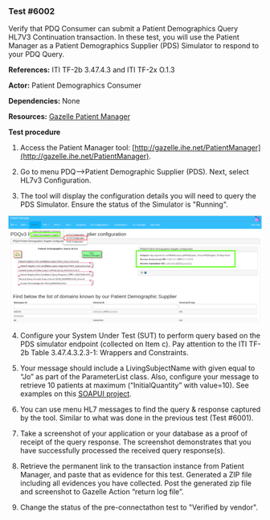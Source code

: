 
### Test #6002

Verify that PDQ Consumer can submit a Patient Demographics Query HL7V3 Continuation transaction. In these test, you will use the Patient Manager as a Patient Demographics Supplier (PDS) Simulator to respond to your PDQ Query.

**References:** ITI TF-2b 3.47.4.3 and ITI TF-2x O.1.3

**Actor:** Patient Demographics Consumer

**Dependencies:** None

**Resources:** [Gazelle Patient Manager](https://gazelle.ihe.net/PatientManager/hl7v3/pdq/supplier.seam)

**Test procedure**   

1. Access the Patient Manager tool: [http://gazelle.ihe.net/PatientManager](http://gazelle.ihe.net/PatientManager).  

2. Go to menu PDQ-->Patient Demographic Supplier (PDS). Next, select HL7v3 Configuration.

3. The tool will display the configuration details you will need to query the PDS Simulator. Ensure the status of the Simulator is "Running".

![](./media/image4-6.png)

4. Configure your System Under Test (SUT) to perform query based on the PDS simulator endpoint (collected on Item c). Pay attention to the ITI TF-2b Table 3.47.4.3.2.3-1: Wrappers and Constraints.

5. Your message should include a LivingSubjectName with given equal to “Jo” as part of the ParameterList class. Also, configure your message to retrieve 10 patients at maximum (“InitialQuantity” with value=10).  See examples on this [SOAPUI project](./SOAPUI%20Projects/Gazelle-Patient-Manager-examples-soapui-project).

6. You can use menu HL7 messages to find the query & response captured by the tool. Similar to what was done in the previous test (Test #6001).

7. Take a screenshot of your application or your database as a proof of receipt of the query response. The screenshot demonstrates that you have successfully processed the received query response(s).

8. Retrieve the permanent link to the transaction instance from Patient Manager, and paste that as evidence for this test. Generated a ZIP file including all evidences you have collected. Post the generated zip file and screenshot to Gazelle Action “return log file”.  

9. Change the status of the pre-connectathon test to "Verified by vendor".